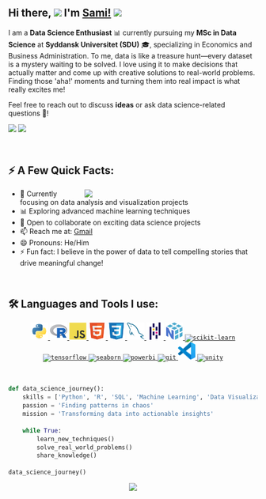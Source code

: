 ## Hi there, <a href="#"><img src="https://media.giphy.com/media/hvRJCLFzcasrR4ia7z/giphy.gif" width="25"></a> I'm [Sami!](https://linkedin.com/in/sifat-sami) <img src="https://komarev.com/ghpvc/?username=sifatislam" height="20px">

I am a **Data Science Enthusiast** 📊 currently pursuing my **MSc in Data Science** at **Syddansk Universitet (SDU)** 🎓, specializing in Economics and Business Administration. To me, data is like a treasure hunt—every dataset is a mystery waiting to be solved. I love using it to make decisions that actually matter and come up with creative solutions to real-world problems. Finding those 'aha!' moments and turning them into real impact is what really excites me!

Feel free to reach out to discuss **ideas** or ask data science-related questions 💬!

<p>
<a href="https://www.linkedin.com/in/sifat-sami/"><img src="https://img.shields.io/badge/linkedin-%230077B5.svg?&style=for-the-badge&logo=linkedin&logoColor=white" height=25></a>
<a href="mailto:sifatsami@gmail.com"><img src="https://img.shields.io/badge/Gmail-D14836.svg?&style=for-the-badge&logo=gmail&logoColor=white" height=25></a>
</p>
<br>

## ⚡ A Few Quick Facts:

<img align="right" src="https://github.com/sifatislam/sifatislam/blob/master/coding.gif" width="350" />

- 🔭 Currently focusing on data analysis and visualization projects
- 📊 Exploring advanced machine learning techniques
- 👯 Open to collaborate on exciting data science projects
- 📫 Reach me at: [Gmail](mailto:sifatsami@gmail.com)
- 😄 Pronouns: He/Him
- ⚡ Fun fact: I believe in the power of data to tell compelling stories that drive meaningful change!

<br>

## 🛠️ Languages and Tools I use:

<p align="center"> 
    <!-- Languages -->
    <a href="https://www.python.org" target="_blank"> 
        <code><img src="https://github.com/devicons/devicon/blob/master/icons/python/python-original.svg" alt="python" width="35" height="35"/></code> 
    </a>
    <a href="https://www.r-project.org/" target="_blank"> 
        <code><img src="https://github.com/devicons/devicon/blob/master/icons/r/r-original.svg" alt="R" width="35" height="35"/></code> 
    </a>
    <a href="https://www.javascript.com" target="_blank"> 
        <code><img src="https://github.com/devicons/devicon/blob/master/icons/javascript/javascript-original.svg" alt="javascript" width="35" height="35"/></code> 
    </a>
    <a href="https://www.w3.org/html/" target="_blank"> 
        <code><img src="https://github.com/devicons/devicon/blob/master/icons/html5/html5-original.svg" alt="html5" width="35" height="35"/></code> 
    </a>
    <a href="https://www.w3.org/Style/CSS/" target="_blank"> 
        <code><img src="https://github.com/devicons/devicon/blob/master/icons/css3/css3-original.svg" alt="css3" width="35" height="35"/></code> 
    </a>
    <a href="https://www.mysql.com/" target="_blank"> 
        <code><img src="https://github.com/devicons/devicon/blob/master/icons/mysql/mysql-original.svg" alt="sql" width="35" height="35"/></code> 
    </a>
    <!-- Frameworks / Libraries -->
    <a href="https://pandas.pydata.org/" target="_blank"> 
        <code><img src="https://github.com/devicons/devicon/blob/master/icons/pandas/pandas-original.svg" alt="pandas" width="35" height="35"/></code> 
    </a>
    <a href="https://numpy.org/" target="_blank"> 
        <code><img src="https://github.com/devicons/devicon/blob/master/icons/numpy/numpy-original.svg" alt="numpy" width="35" height="35"/></code> 
    </a>
    <a href="https://scikit-learn.org/" target="_blank"> 
        <code><img src="https://upload.wikimedia.org/wikipedia/commons/0/05/Scikit_learn_logo_small.svg" alt="scikit-learn" width="35" height="35"/></code> 
    </a>
    <a href="https://www.tensorflow.org" target="_blank"> 
        <code><img src="https://www.vectorlogo.zone/logos/tensorflow/tensorflow-icon.svg" alt="tensorflow" width="35" height="35"/></code> 
    </a>
    <a href="https://seaborn.pydata.org/" target="_blank"> 
        <code><img src="https://seaborn.pydata.org/_static/logo-wide-lightbg.svg" alt="seaborn" height="35"/></code> 
    </a>
    <a href="https://powerbi.microsoft.com/" target="_blank"> 
        <code><img src="https://upload.wikimedia.org/wikipedia/commons/c/cf/New_Power_BI_Logo.svg" alt="powerbi" width="35" height="35"/></code> 
    </a>
    <!-- Tools -->
    <a href="https://git-scm.com/" target="_blank"> 
        <code><img src="https://www.vectorlogo.zone/logos/git-scm/git-scm-icon.svg" alt="git" width="35" height="35"/></code> 
    </a>
    <a href="https://code.visualstudio.com" target="_blank">
        <code><img src="https://raw.githubusercontent.com/github/explore/80688e429a7d4ef2fca1e82350fe8e3517d3494d/topics/visual-studio-code/visual-studio-code.png" alt="vscode" width="35" height="35"/></code>
    </a>
    <a href="https://unity.com/" target="_blank">
        <code><img src="https://www.vectorlogo.zone/logos/unity3d/unity3d-icon.svg" alt="unity" width="35" height="35"/></code>
    </a>
</p>
<br>

```python
def data_science_journey():
    skills = ['Python', 'R', 'SQL', 'Machine Learning', 'Data Visualization']
    passion = 'Finding patterns in chaos'
    mission = 'Transforming data into actionable insights'
    
    while True:
        learn_new_techniques()
        solve_real_world_problems()
        share_knowledge()
        
data_science_journey()
```

<p align="center">
  <img src="https://capsule-render.vercel.app/api?type=waving&color=gradient&height=80&section=footer"/>
</p>
